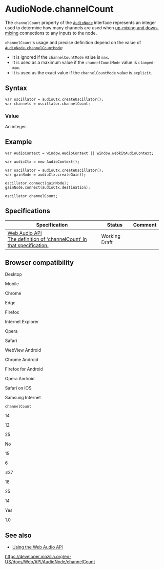 # AudioNode.channelCount

The `channelCount` property of the [`AudioNode`](../audionode) interface represents an integer used to determine how many channels are used when [up-mixing and down-mixing](../web_audio_api/basic_concepts_behind_web_audio_api#up-mixing_and_down-mixing) connections to any inputs to the node.

`channelCount`'s usage and precise definition depend on the value of [`AudioNode.channelCountMode`](channelcountmode):

- It is ignored if the `channelCountMode` value is `max`.
- It is used as a maximum value if the `channelCountMode` value is `clamped-max`.
- It is used as the exact value if the `channelCountMode` value is `explicit`.

## Syntax

    var oscillator = audioCtx.createOscillator();
    var channels = oscillator.channelCount;

### Value

An integer.

## Example

    var AudioContext = window.AudioContext || window.webkitAudioContext;

    var audioCtx = new AudioContext();

    var oscillator = audioCtx.createOscillator();
    var gainNode = audioCtx.createGain();

    oscillator.connect(gainNode);
    gainNode.connect(audioCtx.destination);

    oscillator.channelCount;

## Specifications

<table><thead><tr class="header"><th>Specification</th><th>Status</th><th>Comment</th></tr></thead><tbody><tr class="odd"><td><a href="https://webaudio.github.io/web-audio-api/#dom-audionode-channelcount">Web Audio API<br />
<span class="small">The definition of 'channelCount' in that specification.</span></a></td><td><span class="spec-wd">Working Draft</span></td><td></td></tr></tbody></table>

## Browser compatibility

Desktop

Mobile

Chrome

Edge

Firefox

Internet Explorer

Opera

Safari

WebView Android

Chrome Android

Firefox for Android

Opera Android

Safari on IOS

Samsung Internet

`channelCount`

14

12

25

No

15

6

≤37

18

25

14

Yes

1.0

## See also

- [Using the Web Audio API](../web_audio_api/using_web_audio_api)

<a href="https://developer.mozilla.org/en-US/docs/Web/API/AudioNode/channelCount" class="_attribution-link">https://developer.mozilla.org/en-US/docs/Web/API/AudioNode/channelCount</a>
